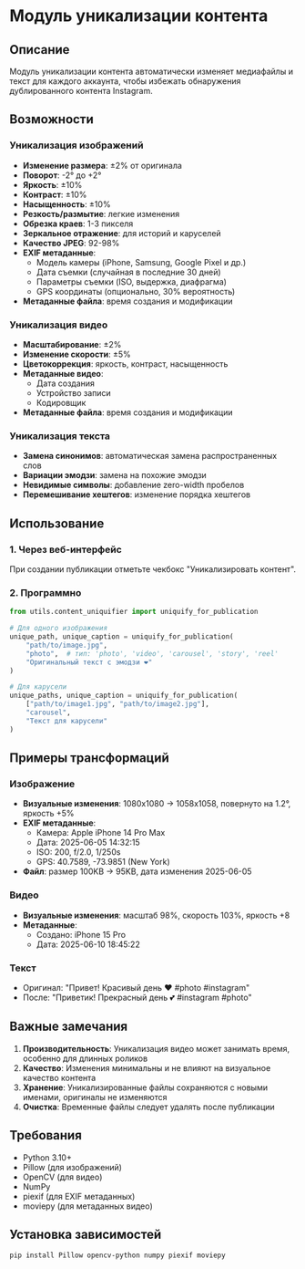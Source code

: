 # Модуль уникализации контента

## Описание

Модуль уникализации контента автоматически изменяет медиафайлы и текст для каждого аккаунта, чтобы избежать обнаружения дублированного контента Instagram.

## Возможности

### Уникализация изображений
- **Изменение размера**: ±2% от оригинала
- **Поворот**: -2° до +2°
- **Яркость**: ±10%
- **Контраст**: ±10%
- **Насыщенность**: ±10%
- **Резкость/размытие**: легкие изменения
- **Обрезка краев**: 1-3 пикселя
- **Зеркальное отражение**: для историй и каруселей
- **Качество JPEG**: 92-98%
- **EXIF метаданные**:
  - Модель камеры (iPhone, Samsung, Google Pixel и др.)
  - Дата съемки (случайная в последние 30 дней)
  - Параметры съемки (ISO, выдержка, диафрагма)
  - GPS координаты (опционально, 30% вероятность)
- **Метаданные файла**: время создания и модификации

### Уникализация видео
- **Масштабирование**: ±2%
- **Изменение скорости**: ±5%
- **Цветокоррекция**: яркость, контраст, насыщенность
- **Метаданные видео**:
  - Дата создания
  - Устройство записи
  - Кодировщик
- **Метаданные файла**: время создания и модификации

### Уникализация текста
- **Замена синонимов**: автоматическая замена распространенных слов
- **Вариации эмодзи**: замена на похожие эмодзи
- **Невидимые символы**: добавление zero-width пробелов
- **Перемешивание хештегов**: изменение порядка хештегов

## Использование

### 1. Через веб-интерфейс
При создании публикации отметьте чекбокс "Уникализировать контент".

### 2. Программно
```python
from utils.content_uniquifier import uniquify_for_publication

# Для одного изображения
unique_path, unique_caption = uniquify_for_publication(
    "path/to/image.jpg",
    "photo",  # тип: 'photo', 'video', 'carousel', 'story', 'reel'
    "Оригинальный текст с эмодзи ❤️"
)

# Для карусели
unique_paths, unique_caption = uniquify_for_publication(
    ["path/to/image1.jpg", "path/to/image2.jpg"],
    "carousel",
    "Текст для карусели"
)
```

## Примеры трансформаций

### Изображение
- **Визуальные изменения**: 1080x1080 → 1058x1058, повернуто на 1.2°, яркость +5%
- **EXIF метаданные**: 
  - Камера: Apple iPhone 14 Pro Max
  - Дата: 2025-06-05 14:32:15
  - ISO: 200, f/2.0, 1/250s
  - GPS: 40.7589, -73.9851 (New York)
- **Файл**: размер 100KB → 95KB, дата изменения 2025-06-05

### Видео
- **Визуальные изменения**: масштаб 98%, скорость 103%, яркость +8
- **Метаданные**: 
  - Создано: iPhone 15 Pro
  - Дата: 2025-06-10 18:45:22

### Текст
- Оригинал: "Привет! Красивый день ❤️ #photo #instagram"
- После: "Приветик! Прекрасный день 💕 #instagram #photo"

## Важные замечания

1. **Производительность**: Уникализация видео может занимать время, особенно для длинных роликов
2. **Качество**: Изменения минимальны и не влияют на визуальное качество контента
3. **Хранение**: Уникализированные файлы сохраняются с новыми именами, оригиналы не изменяются
4. **Очистка**: Временные файлы следует удалять после публикации

## Требования

- Python 3.10+
- Pillow (для изображений)
- OpenCV (для видео)
- NumPy
- piexif (для EXIF метаданных)
- moviepy (для метаданных видео)

## Установка зависимостей

```bash
pip install Pillow opencv-python numpy piexif moviepy
``` 